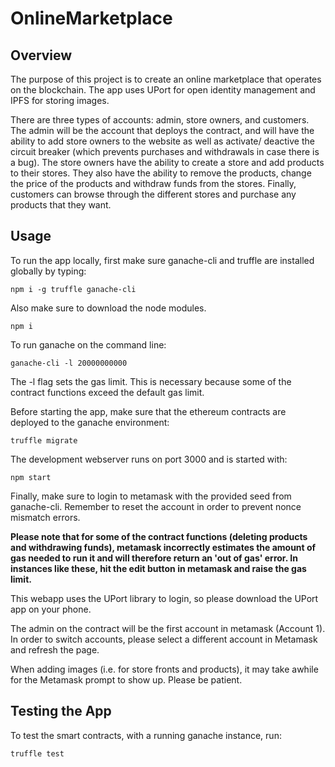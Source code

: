 # OnlineMarketplace

## Overview

The purpose of this project is to create an online marketplace that operates on the blockchain. The app uses UPort for open identity management and IPFS for storing images.

There are three types of accounts: admin, store owners, and customers. The admin will be the account that deploys the contract, and will have the ability to add store owners to the website as well as activate/ deactive the circuit breaker (which prevents purchases and withdrawals in case there is a bug). The store owners have the ability to create a store and add products to their stores. They also have the ability to remove the products, change the price of the products and withdraw funds from the stores. Finally, customers can browse through the different stores and purchase any products that they want.

## Usage

To run the app locally, first make sure ganache-cli and truffle are installed globally by typing: 

```npm i -g truffle ganache-cli```

Also make sure to download the node modules.

``` npm i ```

To run ganache on the command line: 

```ganache-cli -l 20000000000```

The -l flag sets the gas limit. This is necessary because some of the contract functions exceed the default gas limit. 

Before starting the app, make sure that the ethereum contracts are deployed to the ganache environment:

```truffle migrate```

The development webserver runs on port 3000 and is started with:

```npm start```

Finally, make sure to login to metamask with the provided seed from ganache-cli. Remember to reset the account in order to prevent nonce mismatch errors.

**Please note that for some of the contract functions (deleting products and withdrawing funds), metamask incorrectly estimates the amount of gas needed to run it and will therefore return an 'out of gas' error. In instances like these, hit the edit button in metamask and raise the gas limit.**

This webapp uses the UPort library to login, so please download the UPort app on your phone.

The admin on the contract will be the first account in metamask (Account 1). In order to switch accounts, please select a different account in Metamask and refresh the page.

When adding images (i.e. for store fronts and products), it may take awhile for the Metamask prompt to show up. Please be patient.

## Testing the App

To test the smart contracts, with a running ganache instance, run:

```truffle test```
